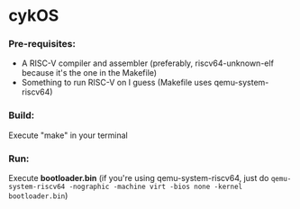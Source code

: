 # cykOS

### Pre-requisites:
* A RISC-V compiler and assembler (preferably, riscv64-unknown-elf because it's the one in the Makefile)
* Something to run RISC-V on I guess (Makefile uses qemu-system-riscv64)

### Build:
Execute "make" in your terminal

### Run:
Execute __bootloader.bin__ (if you're using qemu-system-riscv64, just do ``qemu-system-riscv64 -nographic -machine virt -bios none -kernel bootloader.bin``)
